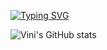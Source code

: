 [![Typing SVG](https://readme-typing-svg.herokuapp.com?font=Fira+Code&pause=1000&random=false&width=435&lines=Hello+everybody+!!!;My+name+is+Vin%C3%ADcius;I+am+self-taught+in+learning+Programming;My+favorite+programming+language+is+Python;Cuz+it's+more+powerful+and+versatile+than+others)](https://git.io/typing-svg)

![Vini's GitHub stats](https://github-readme-stats.vercel.app/api?username=viniped&show_icons=true&theme=radical)
